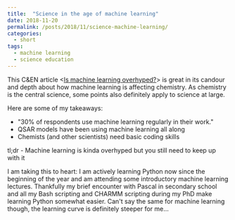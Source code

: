 ```yaml
---
title:  "Science in the age of machine learning"
date: 2018-11-20
permalink: /posts/2018/11/science-machine-learning/
categories: 
  - short
tags:
  - machine learning
  - science education
---
```


This C&EN article <[Is machine learning overhyped?](https://cen.acs.org/physical-chemistry/computational-chemistry/machine-learning-overhyped/96/i34)> is great in its candour and depth about how machine learning is affecting chemistry. As chemistry is the central science, some points also definitely apply to science at large.  

Here are some of my takeaways:
- "30% of respondents use machine learning regularly in their work."  
- QSAR models have been using machine learning all along
- Chemists (and other scientists) need basic coding skills  
  
tl;dr - Machine learning is kinda overhyped but you still need to keep up with it  
  
I am taking this to heart: I am actively learning Python now since the beginning of the year and am attending some introductory machine learning lectures. Thankfully my brief encounter with Pascal in secondary school and all my Bash scripting and CHARMM scripting during my PhD make learning Python somewhat easier. Can't say the same for machine learning though, the learning curve is definitely steeper for me...
